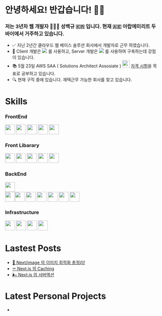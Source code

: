 # 안녕하세요! 반갑습니다! ✋🏻

### 저는 3년차 웹 개발자 👨🏻‍💻 성백규 🇰🇷 입니다. 현재 🇦🇪 아랍에미리트 두바이에서 거주하고 있습니다.

- ✅  지난 2년간 클라우드 웹 베이스 솔루션 회사에서 개발자로 근무 하였습니다.
- 💪  Client 개발은 <img src="https://img.shields.io/badge/Next.js-292929?style=flat&logo=Next.js&logoColor=ffffff"/> 를 사용하고, Server 개발은 <img src="https://img.shields.io/badge/Amazon Web Service-232F3E?style=flat&logo=AmazonAWS&logoColor=ffffff"/> 를 사용하여 구축하는데 강점이 있습니다.
- 📚  5월 23일 AWS SAA ( Solutions Architect Assosiate ) <img src="https://github.com/qor8917/qor8917/assets/69076456/6c0b7226-d521-4347-badb-394aec4ebe88" width="24" height="24" /> <a href="https://dubaibaran.notion.site/dd78f39ee50c4190959970229acd5013?v=e7125ad17b9b40719394b43209fa915b&pvs=4">자격 시험</a>을 목표로 공부하고 있습니다.
- 🔍  현재 구직 중에 있습니다. 재택근무 가능한 회사를 찾고 있습니다.


# Skills

### FrontEnd
<img src="https://img.shields.io/badge/JavaScript-F7DF1E?style=plastic&logo=JavaScript&logoColor=ffffff" height="32px"/> <img src="https://img.shields.io/badge/Next.js-292929?style=plastic&logo=Next.js&logoColor=ffffff" height="32px"/> <img src="https://img.shields.io/badge/React-61DAFB?style=plastic&logo=React&logoColor=ffffff" height="32px"/> <img src="https://img.shields.io/badge/Angular-DD1100?style=plastic&logo=Angular&logoColor=ffffff" height="32px"/>
<img src="https://img.shields.io/badge/TypeScript-3178C6?style=plastic&logo=TypeScript&logoColor=ffffff" height="32px"/>
### Front Libarary
<img src="https://img.shields.io/badge/SWR-292929?style=plastic&logo=SWR&logoColor=ffffff" height="32px"/> <img src="https://img.shields.io/badge/shadcn/ui-292929?style=plastic&logo=shadcn/ui&logoColor=ffffff" height="32px"/> <img src="https://img.shields.io/badge/Tailwind CSS-06B6D4?style=plastic&logo=Tailwind CSS&logoColor=ffffff" height="32px"/> <img src="https://img.shields.io/badge/Zod-3E67B1?style=plastic&logo=Zod&logoColor=ffffff" height="32px"/> <img src="https://img.shields.io/badge/Zustand-292929?style=plastic&logo=Zustand&logoColor=ffffff" height="32px"/>
### BackEnd
<img src="https://img.shields.io/badge/Next.js-292929?style=plastic&logo=Next.js&logoColor=ffffff" height="32px"/><br/><img src="https://img.shields.io/badge/Amazon Web Service-232F3E?style=plastic&logo=AmazonAWS&logoColor=ffffff" height="32px"/><img src="https://img.shields.io/badge/Lambda-FF9900?style=plastic&logo=Lambda&logoColor=ffffff" height="32px"/> <img src="https://img.shields.io/badge/DynamoDB-4053D6?style=plastic&logo=DynamoDB&logoColor=ffffff" height="32px"/> <img src="https://img.shields.io/badge/S3-569A31?style=plastic&logo=S3&logoColor=ffffff" height="32px"/> <img src="https://img.shields.io/badge/Cognito-DD344C?style=plastic&logo=Cognito&logoColor=ffffff" height="32px"/> <img src="https://img.shields.io/badge/API Gateway-FF4F8B?style=plastic&logo=API Gateway&logoColor=ffffff" height="32px"/>
<img src="https://img.shields.io/badge/SQS-FF4F8B?style=plastic&logo=SQS&logoColor=ffffff" height="32px"/> 
### Infrastructure
<img src="https://img.shields.io/badge/Amazon Web Service-232F3E?style=plastic&logo=AmazonAWS&logoColor=ffffff" height="32px"/> <img src="https://img.shields.io/badge/Route 53-8C4FFF?style=plastic&logo=Route 53&logoColor=ffffff" height="32px"/> <img src="https://img.shields.io/badge/CloudFront-8C4FFF?style=plastic&logo=CloudFront&logoColor=ffffff" height="32px"/> <img src="https://img.shields.io/badge/IAM-DD344C?style=plastic&logo=IAM&logoColor=ffffff" height="32px"/>


# Lastest Posts

- [📸 Next/image 의 이미지 최적화 총정리!](https://dubaibaran.notion.site/Next-image-85c4ff9a54d64e74852354523d22b4aa?pvs=4)
- [⚰️ Next.js 의 Caching ](https://dubaibaran.notion.site/NextJS-Caching-e46a0e52338e4292b0792917f581e866?pvs=4)
- [🌬️ Next.js 의 서버액션](https://dubaibaran.notion.site/NextJS-2eb0153ae6ec45429eada08d07581f6f?pvs=4)

# Latest Personal Projects
- 
<!--
**qor8917/qor8917** is a ✨ _special_ ✨ repository because its `README.md` (this file) appears on your GitHub profile.

Here are some ideas to get you started:

- 🔭 I’m currently working on ...
- 🌱 I’m currently learning ...
- 👯 I’m looking to collaborate on ...
- 🤔 I’m looking for help with ...
- 💬 Ask me about ...
- 📫 How to reach me: ...
- 😄 Pronouns: ...
- ⚡ Fun fact: ...
-->
